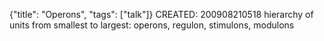 {"title": "Operons", "tags": ["talk"]}
CREATED: 200908210518
hierarchy of units from smallest to largest:
operons, regulon, stimulons, modulons
